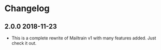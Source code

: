 # Changelog

## 2.0.0 2018-11-23

  * This is a complete rewrite of Mailtrain v1 with many features added. Just check it out.

